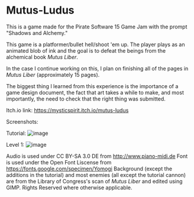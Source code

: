 # Mutus-Ludus
 This is a game made for the Pirate Software 15 Game Jam with the prompt "Shadows and Alchemy."

This game is a platformer/bullet hell/shoot 'em up. The player plays as an animated blob of ink and the goal is to defeat the beings from the alchemical book _Mutus Liber_. 

In the case I continue working on this, I plan on finishing all of the pages in _Mutus Liber_ (approximately 15 pages).

The biggest thing I learned from this experience is the importance of a game design document, the fact that art takes a while to make, and most importantly, the need to check that the right thing was submitted.

Itch.io link: https://mysticspirit.itch.io/mutus-ludus

Screenshots:

Tutorial:
![image](https://github.com/user-attachments/assets/0162186a-14a9-4db7-b8e2-e63f4cd9fe49)

 Level 1:
 ![image](https://github.com/user-attachments/assets/4eb30d56-a88c-47ea-9351-1b3b223b2165)


 Audio is used under CC BY-SA 3.0 DE from http://www.piano-midi.de
 Font is used under the Open Font Liscense from https://fonts.google.com/specimen/Yomogi
 Background (except the additions in the tutorial) and most enemies (all except the tutorial cannon) are from the Library of Congress's scan of _Mutus Liber_ and edited using GIMP.
 Rights Reserved where otherwise applicable.
